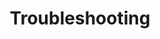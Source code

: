 ---
title: "Troubleshooting"
linkTitle: "Troubleshooting"
description: "This section includes information about how to troubleshoot the platform."
weight: 100
---